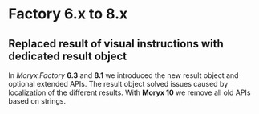 # Factory 6.x to 8.x

## Replaced result of visual instructions with dedicated result object

In *Moryx.Factory* **6.3** and **8.1** we introduced the new result object and optional extended APIs. The result object solved issues caused by localization of the different results. With **Moryx 10** we remove all old APIs based on strings.